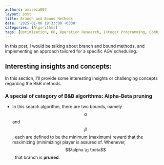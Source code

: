 ```yaml
---
authors: amireza007
layout: post
title: Branch and Bound Methods
date: '2025-01-06 19:33:00 +0330'
categories: [Algorithms]
tags: [Optimization, OR, Operation Research, Integer Programming, Combinatorial Optimization]
---
```


In this post, I would be talking about branch and bound methods, and implementing an approach tailored for a specific AGV scheduling.

## Interesting insights and concepts: 
In this section, I'll provide some interesting insights or challenging concepts regarding the B&B methods.
### A special of category of B&B algorithms: Alpha-Beta pruning
- In this search algorithm, there are two bounds, namely $$\alpha$$ and $$\beta$$, each are defined to be the minimum (maximum) reward that the maximizing (minimizing) player is assured of. Whenever, $$\alpha \g \beta$$, that branch is **pruned**.